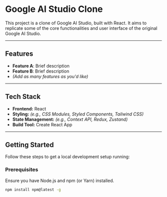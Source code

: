 # Google AI Studio Clone

This project is a clone of Google AI Studio, built with React. It aims to replicate some of the core functionalities and user interface of the original Google AI Studio.

---

## Features

- **Feature A**: Brief description  
- **Feature B**: Brief description  
- *(Add as many features as you'd like)*

---

## Tech Stack

- **Frontend:** React  
- **Styling:** *(e.g., CSS Modules, Styled Components, Tailwind CSS)*  
- **State Management:** *(e.g., Context API, Redux, Zustand)*  
- **Build Tool:** Create React App

---

## Getting Started

Follow these steps to get a local development setup running:

### Prerequisites

Ensure you have Node.js and npm (or Yarn) installed.

```bash
npm install npm@latest -g
